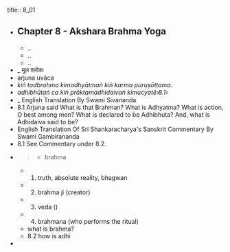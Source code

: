 title:: 8_01

- ## Chapter 8 - Akshara Brahma Yoga
	- ..
	- ..
	- ..
- _ मूल श्लोकः
- arjuna uvāca
- _kiṅ tadbrahma kimadhyātmaṅ kiṅ karma puruṣōttama._
- _adhibhūtaṅ ca kiṅ prōktamadhidaivaṅ kimucyatē৷৷8.1৷৷_
- _ English Translation By Swami Sivananda
- 8.1 Arjuna said What is that Brahman? What is Adhyatma? What is action, O best among men? What is declared to be Adhibhuta? And, what is Adhidaiva said to be?
- English Translation Of Sri Shankaracharya's Sanskrit Commentary By Swami Gambirananda
- 8.1 See Commentary under 8.2.
- > * brahma
  * 1. truth, absolute reality, bhagwan
  * 2. brahma ji (creator)
  * 3. veda ()
  * 4. brahmana (who performs the ritual)
  * what is brahma?
  * 8.2 how is adhi
-